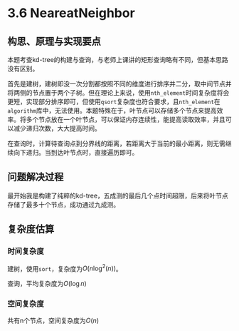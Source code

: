 # 3.6 NeareatNeighbor

## 构思、原理与实现要点

本题考查kd-tree的构建与查询，与老师上课讲的矩形查询略有不同，但基本思路没有区别。

首先是建树，建树即没一次分割都按照不同的维度进行排序并二分，取中间节点并将两侧的节点置于两个子树。但在理论上来说，使用`nth_element`时间复杂度将会更短，实现部分排序即可，但使用`qsort`复杂度也符合要求，且`nth_element`在`algorithm`库中，无法使用。本题特殊在于，叶节点可以存储多个节点来提高效率。将多个节点放在一个叶节点，可以保证内存连续性，能提高读取效率，并且可以减少递归次数，大大提高时间。

在查询时，计算待查询点到分界线的距离，若距离大于当前的最小距离，则无需继续向下递归。当到达叶节点时，直接遍历即可。

## 问题解决过程

最开始我是构建了纯粹的kd-tree，五成测的最后几个点时间超限，后来将叶节点存储了最多十个节点，成功通过九成测。

## 复杂度估算

### 时间复杂度

建树，使用`sort`，复杂度为$O(n\log^2(n))$。

查询，平均复杂度为$O(\log n)$

### 空间复杂度

共有n个节点，空间复杂度为$O(n)$